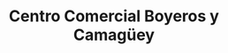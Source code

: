 ---
title: "Centro Comercial Boyeros y Camagüey"
url: /la-habana/centro-comercial-boyeros-y-camaguey/
shop: supermercado
---